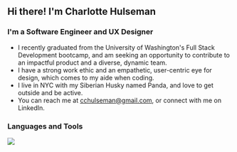 ## Hi there! I'm Charlotte Hulseman

### I'm a Software Engineer and UX Designer

- I recently graduated from the University of Washington's Full Stack Development bootcamp, and am seeking an opportunity to contribute to an impactful product and a diverse, dynamic team.
- I have a strong work ethic and an empathetic, user-centric eye for design, which comes to my aide when coding. 
- I live in NYC with my Siberian Husky named Panda, and love to get outside and be active.
- You can reach me at cchulseman@gmail.com, or connect with me on LinkedIn.

### Languages and Tools

<img src="https://img.shields.io/badge/GIT-E44C30?style=for-the-badge&logo=git&logoColor=white" />





